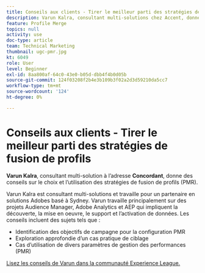 ```yaml
---
title: Conseils aux clients - Tirer le meilleur parti des stratégies de fusion de profils
description: Varun Kalra, consultant multi-solutions chez Accent, donne des conseils sur le choix et l’utilisation des stratégies de fusion de profils (PMR).
feature: Profile Merge
topics: null
activity: use
doc-type: article
team: Technical Marketing
thumbnail: ugc-pmr.jpg
kt: 6049
role: User
level: Beginner
exl-id: 8aa800af-64c0-43e0-b05d-dbb4f4b0d05b
source-git-commit: 124f03208f2b4e3b109b3f02a2d3d59210da5cc7
workflow-type: tm+mt
source-wordcount: '124'
ht-degree: 0%

---
```


# Conseils aux clients - Tirer le meilleur parti des stratégies de fusion de profils

**Varun Kalra**, consultant multi-solution à l’adresse **Concordant**, donne des conseils sur le choix et l’utilisation des stratégies de fusion de profils (PMR).

Varun Kalra est consultant multi-solutions et travaille pour un partenaire en solutions Adobes basé à Sydney. Varun travaille principalement sur des projets Audience Manager, Adobe Analytics et AEP qui impliquent la découverte, la mise en oeuvre, le support et l’activation de données. Les conseils incluent des sujets tels que :

* Identification des objectifs de campagne pour la configuration PMR
* Exploration approfondie d’un cas pratique de ciblage
* Cas d’utilisation de divers paramètres de gestion des performances (PMR)

[Lisez les conseils de Varun dans la communauté Experience League.](https://experienceleaguecommunities.adobe.com/t5/adobe-audience-manager-blogs/getting-the-most-out-of-profile-merge-rules-tips-tricks-and/ba-p/372248)
